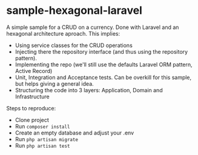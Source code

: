 # sample-hexagonal-laravel
A simple sample for a CRUD on a currency. Done with Laravel and an hexagonal architecture aproach. This implies:

- Using service classes for the CRUD operations
- Injecting there the repository interface (and thus using the repository pattern).
- Implementing the repo (we'll still use the defaults Laravel ORM pattern, Active Record)
- Unit, Integration and Acceptance tests. Can be overkill for this sample, but helps giving a general idea.
- Structuring the code into 3 layers: Application, Domain and Infrastructure

Steps to reproduce:
- Clone project
- Run `composer install`
- Create an empty database and adjust your .env
- Run `php artisan migrate`
- Run `php artisan test`
